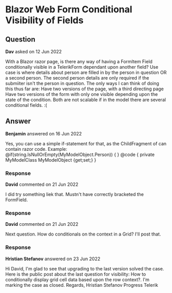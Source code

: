 # Blazor Web Form Conditional Visibility of Fields

## Question

**Dav** asked on 12 Jun 2022

With a Blazor razor page, is there any way of having a FormItem Field conditionally visible in a TelerikForm dependant upon another field? Use case is where details about person are filled in by the person in question OR a second person. The second person details are only required if the submiiter isn't the person in question. The only ways I can think of doing this thus far are: Have two versions of the page, with a third directing page Have two versions of the form with only one visible depending upon the state of the condition. Both are not scalable if in the model there are several conditional fields. :(

## Answer

**Benjamin** answered on 16 Jun 2022

Yes, you can use a simple if-statement for that, as the ChildFragment of <TelerikForm> can contain razor code. Example: <TelerikForm Model="@MyModelObject"> <FormField Field="@nameof(MyModelClass.Person)"> <Template>...do stuff...</Template> </FormField> @if(string.IsNullOrEmpty(MyModelObject.Person)) { <FormField Field="@nameof(MyModelClass.SecondPerson)"> <Template>...do stuff...</Template> </FormField> } </TelerikForm> @code { private MyModelClass MyModelObject {get;set;} }

### Response

**David** commented on 21 Jun 2022

I did try something liek that. Mustn't have correctly bracketed the FormField.

### Response

**David** commented on 21 Jun 2022

Next question. How do conditionals on the context in a Grid? I'll post that.

### Response

**Hristian Stefanov** answered on 23 Jun 2022

Hi David, I'm glad to see that upgrading to the last version solved the case. Here is the public post about the last question for visibility: How to conditionally display grid cell data based upon the row context?. I'm marking the case as closed. Regards, Hristian Stefanov Progress Telerik
